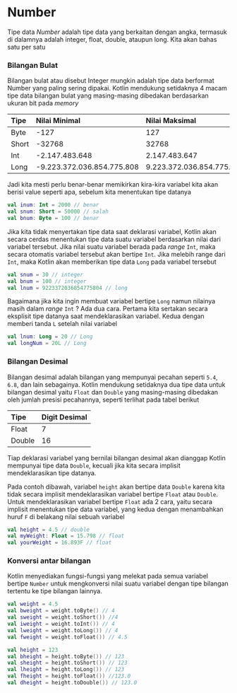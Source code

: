 # Number

Tipe data _Number_ adalah tipe data yang berkaitan dengan angka, termasuk di dalamnya adalah integer, float, double, ataupun long. Kita akan bahas satu per satu

### Bilangan Bulat

Bilangan bulat atau disebut Integer mungkin adalah tipe data berformat Number yang paling sering dipakai. Kotlin mendukung setidaknya 4 macam tipe data bilangan bulat yang masing-masing dibedakan berdasarkan ukuran bit pada _memory_ 

| Tipe  | Nilai Minimal | Nilai Maksimal |
| :--- | :--- | :--- |
| Byte | -127 | 127 |
| Short | -32768 | 32768 |
| Int | -2.147.483.648 | 2.147.483.647 |
| Long | -9.223.372.036.854.775.808 | 9.223.372.036.854.775.808 |

Jadi kita mesti perlu benar-benar memikirkan kira-kira variabel kita akan berisi value seperti apa, sebelum kita menentukan tipe datanya

```kotlin
val inum: Int = 2000 // benar
val snum: Short = 50000 // salah
val bnum: Byte = 100 // benar
```

Jika kita tidak menyertakan tipe data saat deklarasi variabel, Kotlin akan secara cerdas menentukan tipe data suatu variabel berdasarkan nilai dari variabel tersebut. Jika nilai suatu variabel berada pada _range_ `Int`, maka secara otomatis variabel tersebut akan bertipe `Int`. Jika melebih range dari `Int`, maka Kotlin akan memberikan tipe data `Long` pada variabel tersebut

```kotlin
val snum = 30 // integer
val bnum = 100 // integer
val lnum = 9223372036854775804 // long
```

Bagaimana jika kita ingin membuat variabel bertipe `Long` namun nilainya masih dalam _range_ `Int` ? Ada dua cara. Pertama kita sertakan secara eksplisit tipe datanya saat mendeklarasikan variabel. Kedua dengan memberi tanda `L` setelah nilai variabel

```kotlin
val lnum: Long = 20 // Long
val longNum = 20L // Long
```

### Bilangan Desimal

Bilangan desimal adalah bilangan yang mempunyai pecahan seperti `5.4`, `6.8`, dan lain sebagainya. Kotlin mendukung setidaknya dua tipe data untuk bilangan desimal yaitu `Float` dan `Double` yang masing-masing dibedakan oleh jumlah presisi pecahannya, seperti terlihat pada tabel berikut

| Tipe | Digit Desimal |
| :--- | :--- |
| Float | 7 |
| Double | 16 |

Tiap deklarasi variabel yang bernilai bilangan desimal akan dianggap Kotlin mempunyai tipe data `Double`, kecuali jika kita secara implisit mendeklarasikan tipe datanya. 

Pada contoh dibawah, variabel `height` akan bertipe data `Double` karena kita tidak secara implisit mendeklarasikan variabel bertipe `Float` atau `Double`. Untuk mendeklarasikan variabel bertipe `Float` ada 2 cara, yaitu secara implisit menentukan tipe data variabel, yang kedua dengan menambahkan huruf `F` di belakang nilai sebuah variabel

```kotlin
val height = 4.5 // double
val myWeight: Float = 15.798 // float
val yourWeight = 16.893F // float
```

### Konversi antar bilangan

Kotlin menyediakan fungsi-fungsi yang melekat pada semua variabel bertipe `Number` untuk mengkonversi nilai suatu variabel dengan tipe bilangan tertentu ke tipe bilangan lainnya. 

```kotlin
val weight = 4.5
val bweight = weight.toByte() // 4
val sweight = weight.toShort()) //4 
val iweight = weight.toInt()) // 4
val lweight = weight.toLong()) // 4
val fweight = weight.toFloat()) // 4.5

val height = 123
val bheight = height.toByte()) // 123
val sheight = height.toShort()) // 123
val lheight = height.toLong()) // 123
val fheight = height.toFloat()) //123.0
val dheight = height.toDouble()) // 123.0
```





